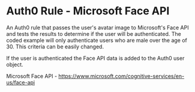 # Auth0 Rule - Microsoft Face API

An Auth0 rule that passes the user's avatar image to Microsoft's Face API and tests the results to determine if the user will be authenticated.
The coded example will only authenticate users who are male over the age of 30. This criteria can be easily changed. 

If the user is authenticated the Face API data is added to the Auth0 user object.

Microsoft Face API - https://www.microsoft.com/cognitive-services/en-us/face-api
